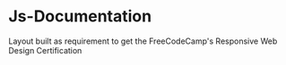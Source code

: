 # Js-Documentation

Layout built as requirement to get the FreeCodeCamp's Responsive Web Design Certification
